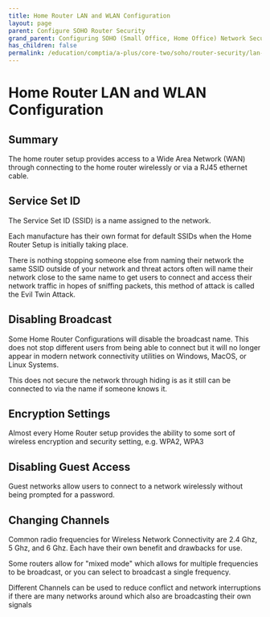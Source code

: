 ```yaml
---
title: Home Router LAN and WLAN Configuration
layout: page
parent: Configure SOHO Router Security
grand_parent: Configuring SOHO (Small Office, Home Office) Network Security
has_children: false
permalink: /education/comptia/a-plus/core-two/soho/router-security/lan-and-wlan/
---
```


# Home Router LAN and WLAN Configuration

## Summary

The home router setup provides access to a Wide Area Network (WAN) through connecting to the home router wirelessly or via a RJ45 ethernet cable.

## Service Set ID

The Service Set ID (SSID) is a name assigned to the network. 

Each manufacture has their own format for default SSIDs when the Home Router Setup is initially taking place.

There is nothing stopping someone else from naming their network the same SSID outside of your network and threat actors often will name their network close to the same name to get users to connect and access their network traffic in hopes of sniffing packets, this method of attack is called the Evil Twin Attack.

## Disabling Broadcast

Some Home Router Configurations will disable the broadcast name. This does not stop different users from being able to connect but it will no longer appear in modern network connectivity utilities on Windows, MacOS, or Linux Systems.

This does not secure the network through hiding is as it still can be connected to via the name if someone knows it.

## Encryption Settings

Almost every Home Router setup provides the ability to some sort of wireless encryption and security setting, e.g. WPA2, WPA3

## Disabling Guest Access

Guest networks allow users to connect to a network wirelessly without being prompted for a password.

## Changing Channels

Common radio frequencies for Wireless Network Connectivity are 2.4 Ghz, 5 Ghz, and 6 Ghz. Each have their own benefit and drawbacks for use.

Some routers allow for "mixed mode" which allows for multiple frequencies to be broadcast, or you can select to broadcast a single frequency.

Different Channels can be used to reduce conflict and network interruptions if there are many networks around which also are broadcasting their own signals
